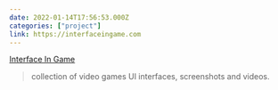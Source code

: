 ```yaml
---
date: 2022-01-14T17:56:53.000Z
categories: ["project"]
link: https://interfaceingame.com
---
```

[Interface In Game](https://interfaceingame.com)

> collection of video games UI interfaces, screenshots and videos.
